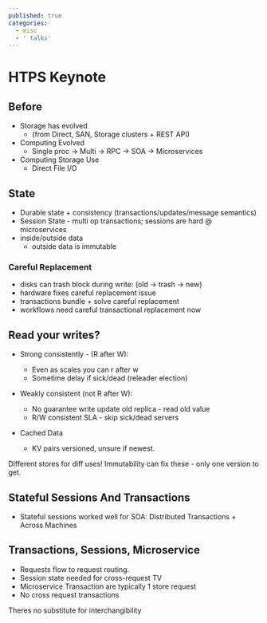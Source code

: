 ```yaml
---
published: true
categories:
  - misc
  - ' talks'
---
```

# HTPS Keynote

## Before

- Storage has evolved
	- (from Direct, SAN, Storage clusters + REST API)
- Computing Evolved
	- Single proc -> Multi -> RPC -> SOA -> Microservices
- Computing Storage Use
	- Direct File I/O


## State

- Durable state + consistency (transactions/updates/message semantics)
- Session State - multi op transactions; sessions are hard @ microservices
- inside/outside data
	- outside data is immutable

### Careful Replacement
- disks can trash block during write: (old -> trash -> new)
- hardware fixes careful replacement issue
- transactions bundle + solve careful replacement
- workflows need careful transactional replacement now


## Read your writes?
- Strong consistently - (R after W):
	- Even as scales you can r after w
	- Sometime delay if sick/dead (releader election)

- Weakly consistent (not R after W):
	- No guarantee write update old replica - read old value
	- R/W consistent SLA - skip sick/dead servers

- Cached Data
	- KV pairs versioned, unsure if newest.

Different stores for diff uses!
Immutability can fix these - only one version to get.

## Stateful Sessions And Transactions

- Stateful sessions worked well for SOA: Distributed Transactions + Across Machines

## Transactions, Sessions, Microservice

- Requests flow to request routing.
- Session state needed for cross-request TV
- Microservice Transaction are typically 1 store request
- No cross request transactions

Theres no substitute for interchangibility
